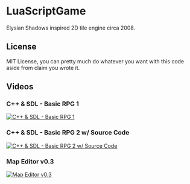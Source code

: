 # LuaScriptGame
Elysian Shadows inspired 2D tile engine circa 2008.

## License
MIT License, you can pretty much do whatever you want with this code aside from claim you wrote it.

## Videos
### C++ & SDL - Basic RPG 1
[![C++ & SDL - Basic RPG 1](https://img.youtube.com/vi/KgWBqVZk0wc/hqdefault.jpg)](https://www.youtube.com/watch?v=KgWBqVZk0wc)
### C++ & SDL - Basic RPG 2 w/ Source Code
[![C++ & SDL - Basic RPG 2 w/ Source Code](https://img.youtube.com/vi/JMCJJKtM9TA/hqdefault.jpg)](https://www.youtube.com/watch?v=JMCJJKtM9TA)
### Map Editor v0.3
[![Map Editor v0.3](https://img.youtube.com/vi/VuyY7GOCtrQ/hqdefault.jpg)](https://www.youtube.com/watch?v=VuyY7GOCtrQ)

